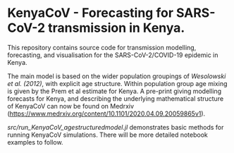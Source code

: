 # KenyaCoV - Forecasting for SARS-CoV-2 transmission in Kenya.

This repository contains source code for transmission modelling, forecasting, and visualisation for the SARS-CoV-2/COVID-19 epidemic in Kenya.

The main model is based on the wider population groupings of *Wesolowski et al. (2012)*, with explicit age structure. Within population group age mixing is given by the Prem et al estimate for Kenya. A pre-print giving modelling forecasts for Kenya, and describing the underlying mathematical structure of KenyaCoV can now be found on Medrxiv (https://www.medrxiv.org/content/10.1101/2020.04.09.20059865v1).

*src/run_KenyaCoV_agestructuredmodel.jl* demonstrates basic methods for running KenyaCoV simulations. There will be more detailed notebook examples to follow. 




